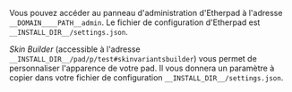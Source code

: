 Vous pouvez accéder au panneau d'administration d'Etherpad à l'adresse `__DOMAIN____PATH__admin`. Le fichier de configuration d'Etherpad est `__INSTALL_DIR__/settings.json`.

*Skin Builder* (accessible à l'adresse `__INSTALL_DIR__/pad/p/test#skinvariantsbuilder`) vous permet de personnaliser l'apparence de votre pad. Il vous donnera un paramètre à copier dans votre fichier de configuration `__INSTALL_DIR__/settings.json`.
